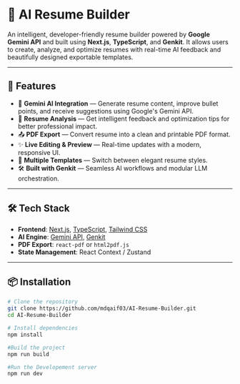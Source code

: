 # 🧠 AI Resume Builder

An intelligent, developer-friendly resume builder powered by **Google Gemini API** and built using **Next.js**, **TypeScript**, and **Genkit**. It allows users to create, analyze, and optimize resumes with real-time AI feedback and beautifully designed exportable templates.

---

## 🚀 Features

- 🤖 **Gemini AI Integration** — Generate resume content, improve bullet points, and receive suggestions using Google's Gemini API.
- 🧪 **Resume Analysis** — Get intelligent feedback and optimization tips for better professional impact.
- 📤 **PDF Export** — Convert resume into a clean and printable PDF format.
- ✨ **Live Editing & Preview** — Real-time updates with a modern, responsive UI.
- 🎨 **Multiple Templates** — Switch between elegant resume styles.
- 🛠️ **Built with Genkit** — Seamless AI workflows and modular LLM orchestration.

---

## 🛠️ Tech Stack

- **Frontend**: [Next.js](https://nextjs.org/), [TypeScript](https://www.typescriptlang.org/), [Tailwind CSS](https://tailwindcss.com/)
- **AI Engine**: [Gemini API](https://ai.google.dev/gemini-api), [Genkit](https://github.com/google/genkit)
- **PDF Export**: `react-pdf` or `html2pdf.js`
- **State Management**: React Context / Zustand

---

## 📦 Installation

```bash
# Clone the repository
git clone https://github.com/mdqaif03/AI-Resume-Builder.git
cd AI-Resume-Builder

# Install dependencies
npm install

#Build the project
npm run build

#Run the Developement server
npm run dev

